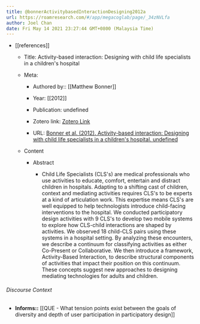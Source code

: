 ```yaml
---
title: @bonnerActivitybasedInteractionDesigning2012a
url: https://roamresearch.com/#/app/megacoglab/page/_34zNVLfa
author: Joel Chan
date: Fri May 14 2021 23:27:44 GMT+0800 (Malaysia Time)
---
```


- [[references]]

    - Title: Activity-based interaction: Designing with child life specialists in a children's hospital

    - Meta:

        - Authored by:: [[Matthew Bonner]]

        - Year: [[2012]]

        - Publication: undefined

        - Zotero link: [Zotero Link](zotero://select/items/7_3P6T6QBS)

        - URL: [Bonner et al. (2012). Activity-based interaction: Designing with child life specialists in a children's hospital. undefined](https://doi.org/10.1145/2207676.2208360)

    - Content

        - Abstract

            - Child Life Specialists (CLS's) are medical professionals who use activities to educate, comfort, entertain and distract children in hospitals. Adapting to a shifting cast of children, context and mediating activities requires CLS's to be experts at a kind of articulation work. This expertise means CLS's are well equipped to help technologists introduce child-facing interventions to the hospital. We conducted participatory design activities with 9 CLS's to develop two mobile systems to explore how CLS-child interactions are shaped by activities. We observed 18 child-CLS pairs using these systems in a hospital setting. By analyzing these encounters, we describe a continuum for classifying activities as either Co-Present or Collaborative. We then introduce a framework, Activity-Based Interaction, to describe structural components of activities that impact their position on this continuum. These concepts suggest new approaches to designing mediating technologies for adults and children.

###### Discourse Context

- **Informs::** [[QUE - What tension points exist between the goals of diversity and depth of user participation in participatory design]]
